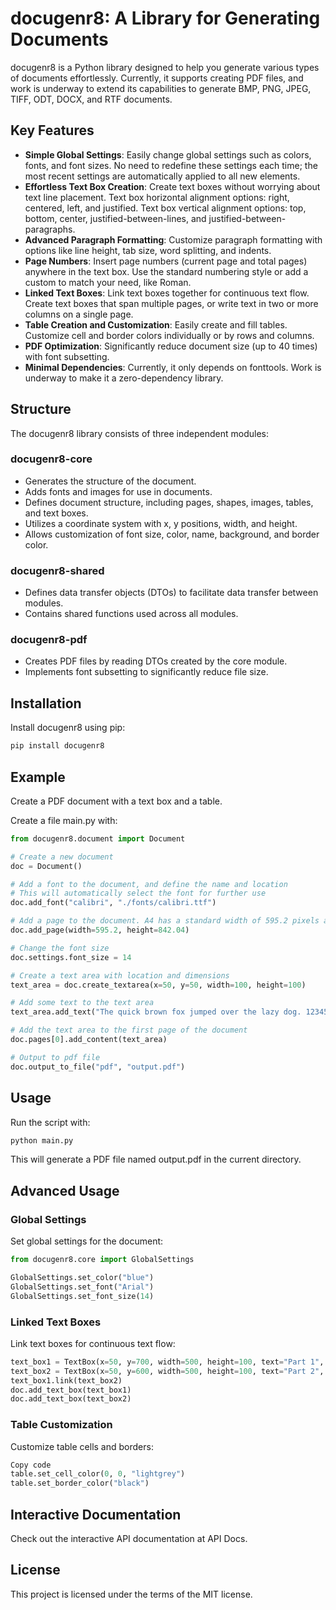 # docugenr8: A Library for Generating Documents

docugenr8 is a Python library designed to help you generate various types of documents effortlessly. Currently, it supports creating PDF files, and work is underway to extend its capabilities to generate BMP, PNG, JPEG, TIFF, ODT, DOCX, and RTF documents.

## Key Features

- **Simple Global Settings**: Easily change global settings such as colors, fonts, and font sizes. No need to redefine these settings each time; the most recent settings are automatically applied to all new elements.
- **Effortless Text Box Creation**: Create text boxes without worrying about text line placement. Text box horizontal alignment options: right, centered, left, and justified. Text box vertical alignment options: top, bottom, center, justified-between-lines, and justified-between-paragraphs.
- **Advanced Paragraph Formatting**: Customize paragraph formatting with options like line height, tab size, word splitting, and indents.
- **Page Numbers**: Insert page numbers (current page and total pages) anywhere in the text box. Use the standard numbering style or add a custom to match your need, like Roman.
- **Linked Text Boxes**: Link text boxes together for continuous text flow. Create text boxes that span multiple pages, or write text in two or more columns on a single page.
- **Table Creation and Customization**: Easily create and fill tables. Customize cell and border colors individually or by rows and columns.
- **PDF Optimization**: Significantly reduce document size (up to 40 times) with font subsetting.
- **Minimal Dependencies**: Currently, it only depends on fonttools. Work is underway to make it a zero-dependency library.

## Structure

The docugenr8 library consists of three independent modules:

### docugenr8-core

- Generates the structure of the document.
- Adds fonts and images for use in documents.
- Defines document structure, including pages, shapes, images, tables, and text boxes.
- Utilizes a coordinate system with x, y positions, width, and height.
- Allows customization of font size, color, name, background, and border color.

### docugenr8-shared

- Defines data transfer objects (DTOs) to facilitate data transfer between modules.
- Contains shared functions used across all modules.

### docugenr8-pdf

- Creates PDF files by reading DTOs created by the core module.
- Implements font subsetting to significantly reduce file size.

## Installation

Install docugenr8 using pip:

```sh
pip install docugenr8
```

## Example

Create a PDF document with a text box and a table.

Create a file main.py with:

```python
from docugenr8.document import Document

# Create a new document
doc = Document()

# Add a font to the document, and define the name and location
# This will automatically select the font for further use
doc.add_font("calibri", "./fonts/calibri.ttf")

# Add a page to the document. A4 has a standard width of 595.2 pixels and a height of 843.04.
doc.add_page(width=595.2, height=842.04)

# Change the font size
doc.settings.font_size = 14

# Create a text area with location and dimensions
text_area = doc.create_textarea(x=50, y=50, width=100, height=100)

# Add some text to the text area
text_area.add_text("The quick brown fox jumped over the lazy dog. 1234567890")

# Add the text area to the first page of the document
doc.pages[0].add_content(text_area)

# Output to pdf file
doc.output_to_file("pdf", "output.pdf")
```

## Usage
Run the script with:
```sh
python main.py
```

This will generate a PDF file named output.pdf in the current directory.

## Advanced Usage

### Global Settings

Set global settings for the document:

```python
from docugenr8.core import GlobalSettings

GlobalSettings.set_color("blue")
GlobalSettings.set_font("Arial")
GlobalSettings.set_font_size(14)
```

### Linked Text Boxes
Link text boxes for continuous text flow:

```python
text_box1 = TextBox(x=50, y=700, width=500, height=100, text="Part 1", font_size=12)
text_box2 = TextBox(x=50, y=600, width=500, height=100, text="Part 2", font_size=12)
text_box1.link(text_box2)
doc.add_text_box(text_box1)
doc.add_text_box(text_box2)
```

### Table Customization
Customize table cells and borders:

```python
Copy code
table.set_cell_color(0, 0, "lightgrey")
table.set_border_color("black")
```

## Interactive Documentation
Check out the interactive API documentation at API Docs.

## License
This project is licensed under the terms of the MIT license.
